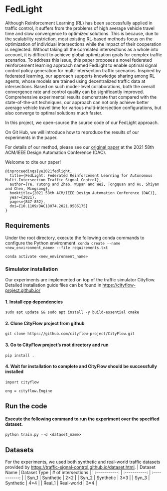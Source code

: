 # FedLight
Although Reinforcement Learning (RL) has been successfully applied in traffic control, it suffers from the problems of high average vehicle travel time and slow convergence to optimized solutions. This is because, due to the scalability restriction, most existing RL-based methods focus on the optimization of individual intersections while the impact of their cooperation is neglected. Without taking all the correlated intersections as a whole into account, it is difficult to achieve global optimization goals for complex traffic scenarios. To address this issue, this paper proposes a novel federated reinforcement learning approach named FedLight to enable optimal signal control policy generation for multi-intersection traffic scenarios. Inspired by federated learning, our approach supports knowledge sharing among RL agents, whose models are trained using decentralized traffic data at intersections. Based on such model-level collaborations, both the overall convergence rate and control quality can be significantly improved. Comprehensive experimental results demonstrate that compared with the state-of-the-art techniques, our approach can not only achieve better average vehicle travel time for various multi-intersection configurations, but also converge to optimal solutions much faster.

In this project, we open-source the source code of our FedLight approach. 

On Git Hub, we will introduce how to reproduce the results of our experiments in the paper.

For details of our method, please see our [original paper](https://ieeexplore.ieee.org/abstract/document/9586175) at the 2021 58th ACM/IEEE Design Automation Conference (DAC).

Welcome to cite our paper!

```
@inproceedings{ye2021fedlight,
  title={FedLight: Federated Reinforcement Learning for Autonomous Multi-Intersection Traffic Signal Control},
  author={Ye, Yutong and Zhao, Wupan and Wei, Tongquan and Hu, Shiyan and Chen, Mingsong},
  booktitle={2021 58th ACM/IEEE Design Automation Conference (DAC)},
  year={2021},
  pages={847-852},
  doi={10.1109/DAC18074.2021.9586175}
}
```

## Requirements
Under the root directory, execute the following conda commands to configure the Python environment.
``conda create --name <new_environment_name> --file requirements.txt``

``conda activate <new_environment_name>``

### Simulator installation
Our experiments are implemented on top of the traffic simulator Cityflow. Detailed installation guide files can be found in https://cityflow-project.github.io/

#### 1. Install cpp dependencies
``sudo apt update && sudo apt install -y build-essential cmake``

#### 2. Clone CityFlow project from github
``git clone https://github.com/cityflow-project/CityFlow.git``

#### 3. Go to CityFlow project’s root directory and run
``pip install .``

#### 4. Wait for installation to complete and CityFlow should be successfully installed
``import cityflow``

``eng = cityflow.Engine``

## Run the code
#### Execute the following command to run the experiment over the specified dataset.
``python train.py --d <dataset_name>``

## Datasets
For the experiments, we used both synthetic and real-world traffic datasets provided by https://traffic-signal-control.github.io/dataset.html.
| Dataset Name | Dataset Type | # of intersections |
| :-----------: | :-----------: | :-----------: |
| Syn_1 | Synthetic | 2×2 |
| Syn_2 | Synthetic | 3×3 |
| Syn_3 | Synthetic | 4×4 |
| Real_1 | Real-world | 3×4 |

